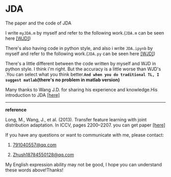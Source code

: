 # JDA

The paper and the code of JDA

I write `myJDA.m` by myself and refer to the following work.(`JDA.m` can be seen here [[WJD]](https://github.com/jindongwang/transferlearning/tree/master/code/traditional/JDA))

There's also having code in python style, and also i write `JDA.ipynb` by myself and refer to the following work.(`JDA.py` can be seen here [[WJD]](https://github.com/jindongwang/transferlearning/tree/master/code/traditional/JDA))

There's a little different between the code written by myself and WJD in python style. I think i'm right. But the accuracy is a little worse than WJD's .You can select what you think better.**`And when you do traditional TL, I suggest matlab`(there's no problem in matlab version)**

Many thanks to Wang J.D. for sharing his experience and knowledge.His introduction to JDA [[here]](https://zhuanlan.zhihu.com/p/27336930)

----

**reference**

Long, M., Wang, J., et al. (2013). Transfer feature learning with joint distribution adaptation. In ICCV, pages 2200–2207. you can get paper [[here]](https://ieeexplore.ieee.org/stamp/stamp.jsp?tp=&arnumber=6751384)

If you have any questions or want to communicate with me, please contact:

1. 791040557@qq.com

2. Zhush18784550128@qq.com

My English expression ability may not be good, I hope you can understand these words above!Thanks!
